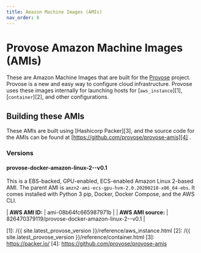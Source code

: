 ```yaml
---
title: Amazon Machine Images (AMIs)
nav_order: 8
---
```


# Provose Amazon Machine Images (AMIs)

These are Amazon Machine Images that are built for the [Provose](https://provose.com) project. Provose is a new and easy way to configure cloud infrastructure. Provose uses these images internally for launching hosts for [`aws_instance`][1], [`container`][2], and other configurations.

## Building these AMIs

These AMIs are built using [Hashicorp Packer][3], and the source code
for the AMIs can be found at [https://github.com/provose/provose-amis][4] .

### Versions

#### provose-docker-amazon-linux-2--v0.1

This is a EBS-backed, GPU-enabled, ECS-enabled Amazon Linux 2-based AMI. The parent
AMI is `amzn2-ami-ecs-gpu-hvm-2.0.20200218-x86_64-ebs`. It comes installed with Python 3 pip, Docker, Docker Compose, and the AWS CLI.

| **AWS AMI ID:** | ami-08b64fc665987971b |
| **AWS AMI source:** | 826470379119/provose-docker-amazon-linux-2--v0.1 |

[1]: /{{ site.latest_provose_version }}/reference/aws_instance.html
[2]: /{{ site.latest_provose_version }}/reference/container.html
[3]: https://packer.io/
[4]: https://github.com/provose/provose-amis
